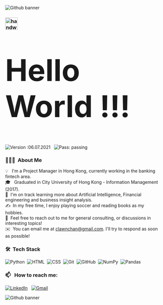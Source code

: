 ![Github banner](https://user-images.githubusercontent.com/86970988/124772775-e7020d00-df6e-11eb-992f-a6e949b7236b.gif)


### <img alt="handwavegif" src="https://user-images.githubusercontent.com/39513876/112366216-8cfe7400-8cfe-11eb-8116-7d3dbae20e97.gif" width='40' height='40' align="left"/> <h1 style="font-size:10vw">Hello World !!!</h1>




![Version :06.07.2021](https://img.shields.io/badge/version-06.07.2021-informational) &nbsp;
![Pass: passing](https://img.shields.io/badge/ScrumMasterPSMI-PASS-green)
### 👨🏻‍💻 &nbsp;About Me

💡 &nbsp; I'm a Project Manager in Hong Kong, currently working in the banking fintech area.  
🎓 &nbsp; Graduated in City University of Hong Kong - Information Management (2017).\
🌱 &nbsp;I'm on track learning more about Artificial Intelligence, Financial engineering and business insight analysis.\
✍️ &nbsp;In my free time, I enjoy playing soccer and reading books as my hobbies.\
💬 &nbsp;Feel free to reach out to me for general consulting, or discussions in interesting topics!\
✉️ &nbsp;You can email me at clawnchan@gmail.com. I'll try to respond as soon as possible!



### 🛠 &nbsp;Tech Stack

![Python](https://img.shields.io/badge/-Python-05122A?style=flat&logo=python)&nbsp;
![HTML](https://img.shields.io/badge/-HTML-05122A?style=flat&logo=HTML5)&nbsp;
![CSS](https://img.shields.io/badge/-CSS-05122A?style=flat&logo=CSS3&logoColor=1572B6)&nbsp;
![Git](https://img.shields.io/badge/-Git-05122A?style=flat&logo=git)&nbsp;
![GitHub](https://img.shields.io/badge/-GitHub-05122A?style=flat&logo=github)&nbsp;
![NumPy](https://img.shields.io/badge/numpy%20-%23013243.svg?&style=flat&logo=numpy&logoColor=white)&nbsp;
![Pandas](https://img.shields.io/badge/pandas%20-%23150458.svg?&style=flat&logo=pandas&logoColor=white)&nbsp;

### 📫 &nbsp; How to reach me:


<a href="https://www.linkedin.com/in/abhishek-singh-dhadwal/"><img alt="LinkedIn" src="https://img.shields.io/badge/linkedin%20-%230077B5.svg?&style=flat&logo=linkedin&logoColor=white"/></a> &nbsp;
<a href="mailto:clawnchan@gmail.com"><img alt="Gmail" src="https://img.shields.io/badge/Gmail-D14836?style=flat&logo=gmail&logoColor=white" /></a> &nbsp;



![Github banner](https://user-images.githubusercontent.com/86970988/124772775-e7020d00-df6e-11eb-992f-a6e949b7236b.gif)

